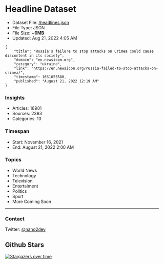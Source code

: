# Headline Dataset

- Dataset File: [/headlines.json](https://raw.githubusercontent.com/fwd/news/master/headlines.json) 
- File Type: JSON
- File Size: ~**6MB**
- Updated: Aug 21, 2022 4:05 AM

```
{
    "title": "Russia's failure to stop attacks on Crimea could cause discontent in its society",
    "domain": "en.newsicon.org",
    "category": "ukraine",
    "link": "https://en.newsicon.org/russia-failed-to-stop-attacks-on-crimea/",
    "timestamp": 1661055580,
    "published": "August 21, 2022 12:19 AM"
}
```

### Insights

- Articles: 16901
- Sources: 2393
- Categories: 13

### Timespan

- Start: November 16, 2021
- End: August 21, 2022 2:00 AM

### Topics

- World News
- Technology
- Television
- Entertaiment
- Politics
- Sport
- More Coming Soon

---

### Contact 

Twitter: [@nano2dev](https://twitter.com/nano2dev)

## Github Stars

[![Stargazers over time](https://starchart.cc/fwd/news.svg)](https://starchart.cc/fwd/news)
	
